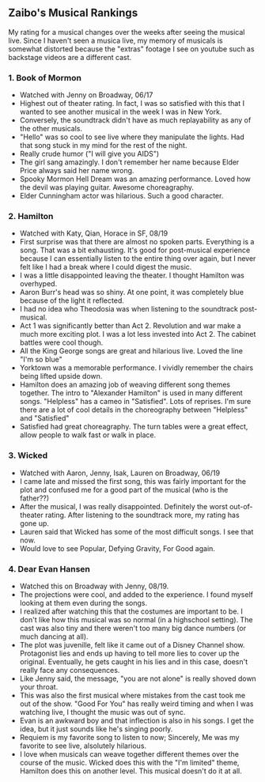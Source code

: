 ## Zaibo's Musical Rankings

My rating for a musical changes over the weeks after seeing the musical live. Since I haven't seen a musica live, my memory of musicals is somewhat distorted because the "extras" footage I see on youtube such as backstage videos are a different cast.

### 1. Book of Mormon 
- Watched with Jenny on Broadway, 06/17
- Highest out of theater rating. In fact, I was so satisfied with this that I wanted to see another musical in the week I was in New York.
- Conversely, the soundtrack didn't have as much replayability as any of the other musicals.
- "Hello" was so cool to see live where they manipulate the lights. Had that song stuck in my mind for the rest of the night.
- Really crude humor ("I will give you AIDS")
- The girl sang amazingly. I don't remember her name because Elder Price always said her name wrong.
- Spooky Mormon Hell Dream was an amazing performance. Loved how the devil was playing guitar. Awesome choreagraphy. 
- Elder Cunningham actor was hilarious. Such a good character.

### 2. Hamilton 
- Watched with Katy, Qian, Horace in SF, 08/19
- First surprise was that there are almost no spoken parts. Everything is a song. That was a bit exhausting. It's good for post-musical experience because I can essentially listen to the entire thing over again, but I never felt like I had a break where I could digest the music.
- I was a little disappointed leaving the theater. I thought Hamilton was overhyped.
- Aaron Burr's head was so shiny. At one point, it was completely blue because of the light it reflected.
- I had no idea who Theodosia was when listening to the soundtrack post-musical.
- Act 1 was significantly better than Act 2. Revolution and war make a much more exciting plot. I was a lot less invested into Act 2. The cabinet battles were cool though. 
- All the King George songs are great and hilarious live. Loved the line "I'm so blue"
- Yorktown was a memorable performance. I vividly remember the chairs being lifted upside down.
- Hamilton does an amazing job of weaving different song themes together. The intro to "Alexander Hamilton" is used in many different songs. "Helpless" has a cameo in "Satisfied". Lots of reprises. I'm sure there are a lot of cool details in the choreography between "Helpless" and "Satisfied"
- Satisfied had great choreagraphy. The turn tables were a great effect, allow people to walk fast or walk in place.

### 3. Wicked
- Watched with Aaron, Jenny, Isak, Lauren on Broadway, 06/19
- I came late and missed the first song, this was fairly important for the plot and confused me for a good part of the musical (who is the father??)
- After the musical, I was really disappointed. Definitely the worst out-of-theater rating. After listening to the soundtrack more, my rating has gone up.
- Lauren said that Wicked has some of the most difficult songs. I see that now.
- Would love to see Popular, Defying Gravity, For Good again.

### 4. Dear Evan Hansen 

- Watched this on Broadway with Jenny, 08/19. 
- The projections were cool, and added to the experience. I found myself looking at them even during the songs. 
- I realized after watching this that the costumes are important to be. I don't like how this musical was so normal (in a highschool setting). The cast was also tiny and there weren't too many big dance numbers (or much dancing at all). 
- The plot was juvenille, felt like it came out of a Disney Channel show. Protagonist lies and ends up having to tell more lies to cover up the original. Eventually, he gets caught in his lies and in this case, doesn't really face any consequences. 
- Like Jenny said, the message, "you are not alone" is really shoved down your throat. 
- This was also the first musical where mistakes from the cast took me out of the show. "Good For You" has really weird timing and when I was watching live, I thought the music was out of sync.
- Evan is an awkward boy and that inflection is also in his songs. I get the idea, but it just sounds like he's singing poorly.
- Requiem is my favorite song to listen to now; Sincerely, Me was my favorite to see live, alsolutely hilarious.
- I love when musicals can weave together different themes over the course of the music. Wicked does this with the "I'm limited" theme, Hamilton does this on another level. This musical doesn't do it at all.
